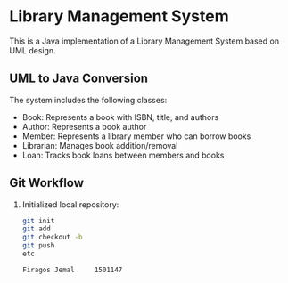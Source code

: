 # Library Management System

This is a Java implementation of a Library Management System based on UML design.

## UML to Java Conversion

The system includes the following classes:

- Book: Represents a book with ISBN, title, and authors
- Author: Represents a book author
- Member: Represents a library member who can borrow books
- Librarian: Manages book addition/removal
- Loan: Tracks book loans between members and books

## Git Workflow

1. Initialized local repository:
   ```bash
   git init
   git add
   git checkout -b
   git push
   etc
   ```
   ````
   Firagos Jemal     1501147
   ````
